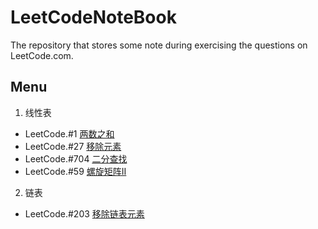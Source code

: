 # LeetCodeNoteBook
The repository that stores some note during exercising the questions on LeetCode.com.

## Menu

1. 线性表

+ LeetCode.#1 [两数之和](./Problems/LeetCode%231两数之和.md)
+ LeetCode.#27 [移除元素](./Problems/LeetCode%2327移除元素.md)
+ LeetCode.#704 [二分查找](./Problems/LeetCode%23704二分查找.md)
+ LeetCode.#59 [螺旋矩阵II](./Problems/LeetCode%2359螺旋矩阵II.md)

2. 链表

+ LeetCode.#203 [移除链表元素](./Problems/LeetCode%23203移除链表元素.md)

  

